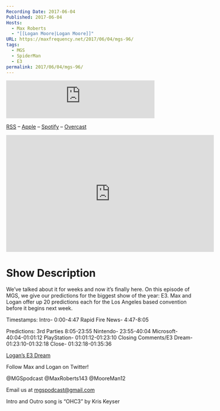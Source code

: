 ```yaml
---
Recording Date: 2017-06-04
Published: 2017-06-04
Hosts:
  - Max Roberts
  - "[[Logan Moore|Logan Moore]]"
URL: https://maxfrequency.net/2017/06/04/mgs-96/
tags:
  - MGS
  - SpiderMan
  - E3
permalink: 2017/06/04/mgs-96/
---
```

<iframe src="https://podcasters.spotify.com/pod/show/millennialgamingspeak/embed/episodes/Episode-96-The-E3-2017-Prediction-Special-e1adhqa/a-a6ts41j" height="102px" width="400px" frameborder="0" scrolling="no"></iframe>

[RSS](https://anchor.fm/s/74aa3858/podcast/rss) – [Apple](https://podcasts.apple.com/us/podcast/episode-3-gdc-wrap-up/id1000915981?i=1000542222515) – [Spotify](https://open.spotify.com/episode/7wePXT4Bt22LWifVLx3n8y) – [Overcast](https://overcast.fm/+EtIgeWxEU)

<div class=iframe-container>
<iframe width="560" height="315" src="https://www.youtube-nocookie.com/embed/jh2gmLwBf9g?si=ol5UwXvu35dwOa2H" title="YouTube video player" frameborder="0" allow="accelerometer; autoplay; clipboard-write; encrypted-media; gyroscope; picture-in-picture; web-share" allowfullscreen></iframe>
</div>

# Show Description

We’ve talked about it for weeks and now it’s finally here. On this episode of MGS, we give our predictions for the biggest show of the year: E3. Max and Logan offer up 20 predictions each for the Los Angeles based convention before it begins next week.

Timestamps:
Intro- 0:00-4:47
Rapid Fire News- 4:47-8:05

Predictions:
3rd Parties 8:05-23:55
Nintendo- 23:55-40:04
Microsoft- 40:04-01:01:12
PlayStation- 01:01:12-01:23:10
Closing Comments/E3 Dream- 01:23:10-01:32:18
Close- 01:32:18-01:35:36

[Logan’s E3 Dream](http://www.dualshockers.com/e3-2017-spider-man-ps4/)

Follow Max and Logan on Twitter!

@MGSpodcast
@MaxRoberts143
@MooreMan12

Email us at mgspodcast@gmail.com

Intro and Outro song is “OHC3” by Kris Keyser